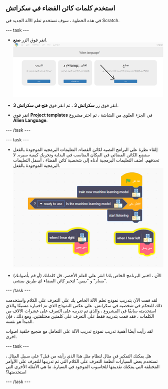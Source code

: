 ## استخدم كلمات كائن الفضاء في سكراتش
في هذه الخطوة ، سوف تستخدم تعلم الآلة الجديد في Scratch.

--- task ---

+ انقر فوق الزر **صنع**. ![سهم يشير إلى زر صنع](images/make-annotated.png)

+ انقر فوق زر **سكراتش 3** ، ثم انقر فوق **فتح في سكراتش 3**.

+ انقر فوق **Project templates** في الجزء العلوي من الشاشة ، ثم اختر مشروع **Alien Language**.

--- /task ---

--- task ---

+ إلقاء نظرة على البرامج النصية لكائن الفضاء. التعليمات البرمجية الموجودة بالفعل ستضع الكائن الفضائي في المكان المناسب في البداية وتحريك كيفية سيره. لا تحذفهم. أضف التعليمات البرمجية أدناه إلى شخصية كائن الفضاء ، أسفل التعليمات البرمجية الموجودة بالفعل. ![اضافة تعليمات برمجية جديدة تحتوي على ازرار تستخدم في تدريب الالة الخاصة بك](images/add-new-blocks.png)

+ الآن ، اختبر البرنامج الخاص بك! انقر على العلم الأخضر. قل كلماتك (أو قم بأصواتك) "يسار" و "يمين" لتخبر كائن الفضاء اي طريق يمشي.

--- /task ---

لقد قمت الآن بتدريب نموذج تعلم الآلة الخاص بك على التعرف على الكلام واستخدمت ذلك للتحكم في شخصية في سكراتش. على عكس النموذج الذي تم اختباره مسبقًا والذي استخدمته سابقًا في المشروع ، والذي تم تدريبه على التعرف على عشرات الآلاف من الكلمات ، فقد قمت بتدريبه فقط على التعرف على كلمتين مختلفتين. ومع ذلك ، فإن المبدأ هو نفسه.

لقد رأيت أيضًا أهمية تدريب نموذج تدريب الآلة على التعامل مع ضجيج خلفية اصوات اخرى.

--- task ---

هل يمكنك التفكير في مثال لنظام مثل هذا الذي رأيته من قبل؟ على سبيل المثال ، تستخدم بعض السيارات أنظمة التعرف على الكلام التي تم تدريبها للتعرف على الأوامر المختلفة التي يمكنك تقديمها للحاسوب الموجود في السيارة. ما هي الأمثلة الأخرى التي استخدمتها؟

--- /task ---
